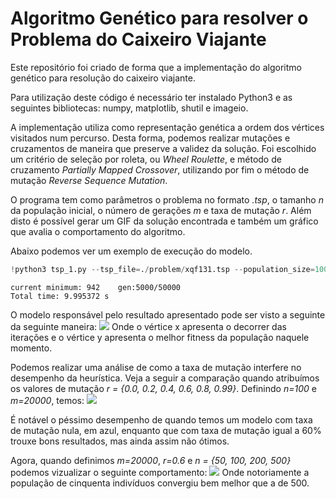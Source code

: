 # Algoritmo Genético para resolver o Problema do Caixeiro Viajante

Este repositório foi criado de forma que a implementação do algoritmo genético para resolução do caixeiro viajante. 

Para utilização deste código é necessário ter instalado Python3 e as seguintes bibliotecas: numpy, matplotlib, shutil e imageio.

A implementação utiliza como representação genética a ordem dos vértices visitados num percurso. Desta forma, podemos realizar mutações e cruzamentos de maneira que preserve a validez da solução. Foi escolhido um critério de seleção por roleta, ou *Wheel Roulette*, e método de cruzamento *Partially Mapped Crossover*, utilizando por fim o método de mutação *Reverse Sequence Mutation*.

O programa tem como parâmetros o problema no formato *.tsp*, o tamanho $n$ da população inicial, o número de gerações $m$ e taxa de mutação *r*. Além disto é possível gerar um GIF da solução encontrada e também um gráfico que avalia o comportamento do algoritmo.

Abaixo podemos ver um exemplo de execução do modelo.



```python
!python3 tsp_1.py --tsp_file=./problem/xqf131.tsp --population_size=100 --generation_number=5000 --mutation_rate=0.4
```

    current minimum: 942	gen:5000/50000
    Total time: 9.995372 s

O modelo responsável pelo resultado apresentado pode ser visto a seguinte da seguinte maneira:
![](/home/ddeam/Imagens/índice.png)
Onde o vértice x apresenta o decorrer das iterações e o vértice y apresenta o melhor fitness da população naquele momento.

Podemos realizar uma análise de como a taxa de mutação interfere no desempenho da heurística.
Veja a seguir a comparação quando atribuímos os valores de mutação *r = {0.0, 0.2, 0.4, 0.6, 0.8, 0.99}*. Definindo *n=100* e *m=20000*, temos:
![](/home/ddeam/Imagens/índice1.png)

É notável o péssimo desempenho de quando temos um modelo com taxa de mutação nula, em azul, enquanto que com taxa de mutação igual a 60% trouxe bons resultados, mas ainda assim não ótimos.

Agora, quando definimos *m=20000*, *r=0.6* e *n = {50, 100, 200, 500}* podemos vizualizar o seguinte comportamento:
![](/home/ddeam/Imagens/índice2.png)
Onde notoriamente a população de cinquenta indivíduos convergiu bem melhor que a de 500.
